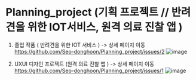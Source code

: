 # Planning_project (기획 프로젝트  // 반려견을 위한 IOT서비스, 원격 의료 진찰 앱 )




1. 졸업 작품 ( 반려견을 위한 IOT 서비스 )  -> 상세 페이지 이동 https://github.com/Seo-donghoon/Planning_project/issues/2
![image](https://user-images.githubusercontent.com/67277380/165442487-711be12d-b7ad-4f03-8769-e132328051e7.png)


2. UXUI 디자인 프로젝트 (원격 의료 진찰 앱 ) -> 상세 페이지 이동 https://github.com/Seo-donghoon/Planning_project/issues/1
![image](https://user-images.githubusercontent.com/67277380/165442631-a16da8a7-221c-453e-b1f4-6cae7f17ca69.png)

